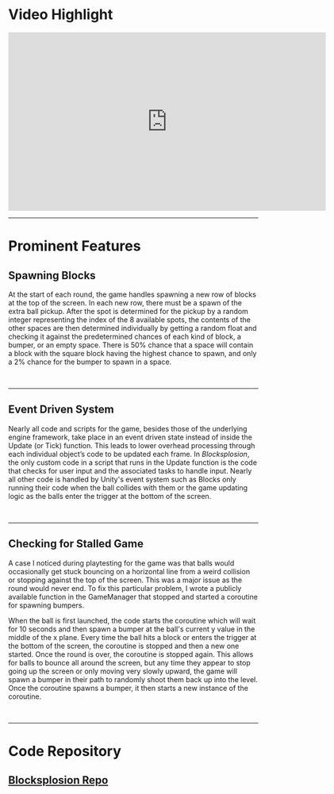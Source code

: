 # Video Highlight

<iframe width="640" height="360" src="https://www.youtube.com/embed/woAqWj_xFZM" frameborder="0" allowfullscreen></iframe>
<br />
<hr>

# Prominent Features
## Spawning Blocks
At the start of each round, the game handles spawning a new row of blocks at the top of the screen. In each new row, there must be a spawn of the extra ball pickup. After the spot is determined for the pickup by a random integer representing the index of the 8 available spots, the contents of the other spaces are then determined individually by getting a random float and checking it against the predetermined chances of each kind of block, a bumper, or an empty space. There is 50% chance that a space will contain a block with the square block having the highest chance to spawn, and only a 2% chance for the bumper to spawn in a space.

<br />
<hr>

## Event Driven System
Nearly all code and scripts for the game, besides those of the underlying engine framework, take place in an event driven state instead of inside the Update (or Tick) function. This leads to lower overhead processing through each individual object’s code to be updated each frame. In _Blocksplosion_, the only custom code in a script that runs in the Update function is the code that checks for user input and the associated tasks to handle input. Nearly all other code is handled by Unity's event system such as Blocks only running their code when the ball collides with them or the game updating logic as the balls enter the trigger at the bottom of the screen.

<br />
<hr>

## Checking for Stalled Game
A case I noticed during playtesting for the game was that balls would occasionally get stuck bouncing on a horizontal line from a weird collision or stopping against the top of the screen. This was a major issue as the round would never end. To fix this particular problem, I wrote a publicly available function in the GameManager that stopped and started a coroutine for spawning bumpers.

When the ball is first launched, the code starts the coroutine which will wait for 10 seconds and then spawn a bumper at the ball's current y value in the middle of the x plane. Every time the ball hits a block or enters the trigger at the bottom of the screen, the coroutine is stopped and then a new one started. Once the round is over, the coroutine is stopped again. This allows for balls to bounce all around the screen, but any time they appear to stop going up the screen or only moving very slowly upward, the game will spawn a bumper in their path to randomly shoot them back up into the level. Once the coroutine spawns a bumper, it then starts a new instance of the coroutine.

<br />
<hr>

# Code Repository
## [Blocksplosion Repo](https://github.com/scuhooper/BlockBreaker)
